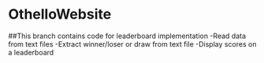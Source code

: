# OthelloWebsite
##This branch contains code for leaderboard implementation
-Read data from text files
-Extract winner/loser or draw from text file
-Display scores on a leaderboard
